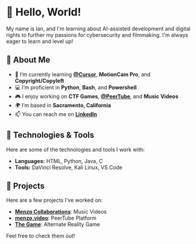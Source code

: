 # 👋 Hello, World! 

 My name is Ian, and I'm learning about AI-assisted development and digital rights to further my passions for cybersecurity and filmmaking. I'm always eager to learn and level up!

## 🚀 About Me

- 🌱 I’m currently learning **[@Cursor](https://github.com/getcursor/cursor)**, **MotionCam Pro**, and **Copyright/Copyleft**
- 💻 I’m proficient in **Python**, **Bash**, and **Powershell**
- 🎮 I enjoy working on **CTF Games**, **[@PeerTube](https://github.com/Chocobozzz/PeerTube)**, and **Music Videos**
- 🌍 I’m based in **Sacramento, California**
- 📫 You can reach me on **[LinkedIn](https://www.linkedin.com/in/ianmenz/)**

## 🔧 Technologies & Tools

Here are some of the technologies and tools I work with:

- **Languages:** HTML, Python, Java, C
- **Tools:** DaVinci Resolve, Kali Linux, VS Code

## 🌟 Projects

Here are a few projects I've worked on:

- **[Menzo Collaborations](https://www.youtube.com/@MenzoCollabs)**: Music Videos
- **[menzo.video](https://menzo.video)**: PeerTube Platform
- **[The Game](https://player01ready.com)**: Alternate Reality Game

Feel free to check them out!
